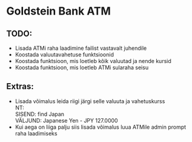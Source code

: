 # Goldstein Bank ATM  
## TODO:  
* Lisada ATMi raha laadimine failist vastavalt juhendile  
* Koostada valuutavahetuse funktsioonid  
* Koostada funktsioon, mis loetleb kõik valuutad ja nende kursid  
* Koostada funktsioon, mis loetleb ATMi sularaha seisu  

## Extras:
* Lisada võimalus leida riigi järgi selle valuuta ja vahetuskurss  
NT:   
SISEND: find Japan  
VÄLJUND: Japanese Yen - JPY 127.0000  
* Kui aega on liiga palju siis lisada võimalus luua ATMile admin prompt raha laadimiseks
